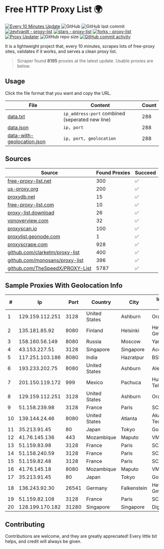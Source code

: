 
# Free HTTP Proxy List 🌍

[![Every 10 Minutes Update](https://github.com/mertguvencli/http-proxy-list/actions/workflows/main.yml/badge.svg?branch=main)](https://github.com/mertguvencli/http-proxy-list/actions/workflows/main.yml)
![GitHub](https://img.shields.io/github/license/mertguvencli/http-proxy-list)
![GitHub last commit](https://img.shields.io/github/last-commit/mertguvencli/http-proxy-list)
[![zevtyardt - proxy-list](https://img.shields.io/static/v1?label=zevtyardt&message=proxy-list&color=blue&logo=github)](https://github.com/zevtyardt/proxy-list "Go to GitHub repo")
[![stars - proxy-list](https://img.shields.io/github/stars/zevtyardt/proxy-list?style=social)](https://github.com/zevtyardt/proxy-list)
[![forks - proxy-list](https://img.shields.io/github/forks/zevtyardt/proxy-list?style=social)](https://github.com/zevtyardt/proxy-list)
[![Proxy Updater](https://github.com/zevtyardt/proxy-list/workflows/Proxy%20Updater/badge.svg)](https://github.com/zevtyardt/proxy-list/actions?query=workflow:"Proxy+Updater")
![GitHub repo size](https://img.shields.io/github/repo-size/zevtyardt/proxy-list)
[![GitHub commit activity](https://img.shields.io/github/commit-activity/m/zevtyardt/proxy-list?logo=commits)](https://github.com/zevtyardt/proxy-list/commits/main)

It is a lightweight project that, every 10 minutes, scrapes lots of free-proxy sites, validates if it works, and serves a clean proxy list.

> Scraper found **8195** proxies at the latest update. Usable proxies are below.

## Usage

Click the file format that you want and copy the URL.

|File|Content|Count|
|----|-------|-----|
|[data.txt](https://raw.githubusercontent.com/mertguvencli/http-proxy-list/main/proxy-list/data.txt)|`ip_address:port` combined (seperated new line)|288|
|[data.json](https://raw.githubusercontent.com/mertguvencli/http-proxy-list/main/proxy-list/data.json)|`ip, port`|288|
|[data-with-geolocation.json](https://raw.githubusercontent.com/mertguvencli/http-proxy-list/main/proxy-list/data-with-geolocation.json)|`ip, port, geolocation`|288|

## Sources

|Source|Found Proxies|Succeed|
|------|-------------|-------|
|[free-proxy-list.net](https://free-proxy-list.net)|300|✅|
|[us-proxy.org](https://www.us-proxy.org)|200|✅|
|[proxydb.net](http://proxydb.net)|15|✅|
|[free-proxy-list.com](https://free-proxy-list.com/?page=&port=&type%5B%5D=http&type%5B%5D=https&up_time=0&search=Search)|10|✅|
|[proxy-list.download](https://www.proxy-list.download/HTTP)|26|✅|
|[vpnoverview.com](https://vpnoverview.com/privacy/anonymous-browsing/free-proxy-servers)|32|✅|
|[proxyscan.io](https://www.proxyscan.io)|100|✅|
|[proxylist.geonode.com](https://proxylist.geonode.com/api/proxy-list?limit=300&page=1&sort_by=lastChecked&sort_type=desc&protocols=http,https)|1|✅|
|[proxyscrape.com](https://api.proxyscrape.com/v2/?request=displayproxies&protocol=http&timeout=10000&country=all&ssl=all&anonymity=all)|928|✅|
|[github.com/clarketm/proxy-list](https://raw.githubusercontent.com/clarketm/proxy-list/master/proxy-list-raw.txt)|400|✅|
|[github.com/monosans/proxy-list](https://raw.githubusercontent.com/monosans/proxy-list/main/proxies/http.txt)|396|✅|
|[github.com/TheSpeedX/PROXY-List](https://raw.githubusercontent.com/TheSpeedX/PROXY-List/master/http.txt)|5787|✅|


## Sample Proxies With Geolocation Info

|#|Ip|Port|Country|City|Internet Service Provider|
|-|--|----|-------|----|-------------------------|
|1|129.159.112.251|3128|United States|Ashburn|Oracle Corporation|
|2|135.181.85.92|8080|Finland|Helsinki|Hetzner Online GmbH|
|3|158.160.56.149|8080|Russia|Moscow|Yandex.Cloud LLC|
|4|43.153.227.51|3128|Singapore|Singapore|Aceville Pte.ltd|
|5|117.251.103.186|8080|India|Hazratpur|BSNL Internet|
|6|193.233.202.75|8080|United States|Ashburn|Alexhost SRL|
|7|201.150.119.172|999|Mexico|Pachuca|Hulux Telecomunicaciones|
|8|129.159.112.251|3128|United States|Ashburn|Oracle Corporation|
|9|51.158.239.98|3128|France|Paris|SCALEWAY|
|10|139.144.24.46|8080|United States|Atlanta|Akamai Technologies, Inc.|
|11|35.213.91.45|80|Japan|Tokyo|Google LLC|
|12|41.76.145.136|443|Mozambique|Maputo|VM  S.A|
|13|51.159.83.98|3128|France|Paris|SCALEWAY|
|14|51.158.240.59|3128|France|Paris|SCALEWAY|
|15|51.159.82.48|3128|France|Paris|SCALEWAY|
|16|41.76.145.18|8080|Mozambique|Maputo|VM  S.A|
|17|35.213.91.45|80|Japan|Tokyo|Google LLC|
|18|136.243.92.30|26541|Germany|Falkenstein|Hetzner Online GmbH|
|19|51.159.82.108|3128|France|Paris|SCALEWAY|
|20|128.199.170.182|31280|Singapore|Singapore|DigitalOcean, LLC|



## Contributing

Contributions are welcome, and they are greatly appreciated! Every
little bit helps, and credit will always be given.

